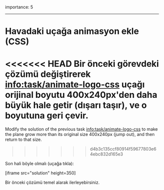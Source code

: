 importance: 5

---

# Havadaki uçağa animasyon ekle (CSS)

<<<<<<< HEAD
Bir önceki görevdeki çözümü değiştirerek <info:task/animate-logo-css> uçağı orijinal boyutu 400x240px'den daha büyük hale getir (dışarı taşır), ve o boyutuna geri çevir.
=======
Modify the solution of the previous task <info:task/animate-logo-css> to make the plane grow more than its original size 400x240px (jump out), and then return to that size.
>>>>>>> d4b3c135ccf80914f59677803e64ebc832d165e3

Son hali böyle olmalı (uçağa tıkla):

[iframe src="solution" height=350]

Bir önceki çözümü temel alarak ilerleyebirsiniz.

